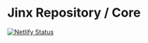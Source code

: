 # Jinx Repository / Core
[![Netlify Status](https://api.netlify.com/api/v1/badges/e54c4660-3793-40d5-964b-37cef0fb6a5e/deploy-status)](https://app.netlify.com/sites/admiring-leakey-35fb01/deploys)